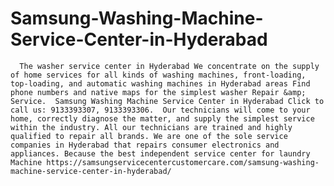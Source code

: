 # Samsung-Washing-Machine-Service-Center-in-Hyderabad
      The washer service center in Hyderabad We concentrate on the supply of home services for all kinds of washing machines, front-loading, top-loading, and automatic washing machines in Hyderabad areas Find phone numbers and native maps for the simplest washer Repair &amp; Service.  Samsung Washing Machine Service Center in Hyderabad Click to call us: 9133393307, 9133393306.  Our technicians will come to your home, correctly diagnose the matter, and supply the simplest service within the industry. All our technicians are trained and highly qualified to repair all brands. We are one of the sole service companies in Hyderabad that repairs consumer electronics and appliances. Because the best independent service center for laundry Machine https://samsungservicecentercustomercare.com/samsung-washing-machine-service-center-in-hyderabad/

